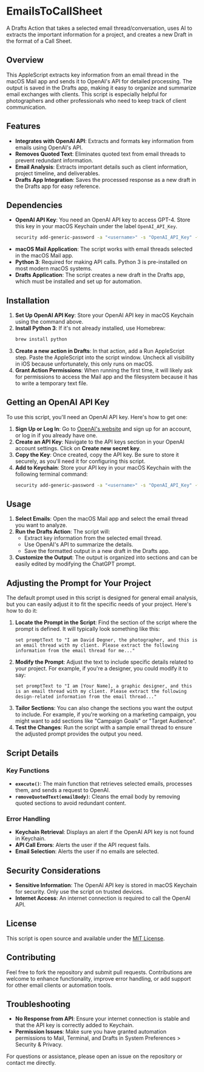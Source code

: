 # EmailsToCallSheet
A Drafts Action that takes a selected email thread/conversation, uses AI to extracts the important information for a project, and creates a new Draft in the format of a Call Sheet.

## Overview

This AppleScript extracts key information from an email thread in the macOS Mail app and sends it to OpenAI's API for detailed processing. The output is saved in the Drafts app, making it easy to organize and summarize email exchanges with clients. This script is especially helpful for photographers and other professionals who need to keep track of client communication.

## Features

- **Integrates with OpenAI API**: Extracts and formats key information from emails using OpenAI's API.
- **Removes Quoted Text**: Eliminates quoted text from email threads to prevent redundant information.
- **Email Analysis**: Extracts important details such as client information, project timeline, and deliverables.
- **Drafts App Integration**: Saves the processed response as a new draft in the Drafts app for easy reference.

## Dependencies

- **OpenAI API Key**: You need an OpenAI API key to access GPT-4. Store this key in your macOS Keychain under the label `OpenAI_API_Key`.
  ```sh
  security add-generic-password -a "<username>" -s "OpenAI_API_Key" -w "<YOUR_OPENAI_API_KEY>"
  ```
- **macOS Mail Application**: The script works with email threads selected in the macOS Mail app.
- **Python 3**: Required for making API calls. Python 3 is pre-installed on most modern macOS systems.
- **Drafts Application**: The script creates a new draft in the Drafts app, which must be installed and set up for automation.

## Installation

1. **Set Up OpenAI API Key**: Store your OpenAI API key in macOS Keychain using the command above.
2. **Install Python 3**: If it's not already installed, use Homebrew:
   ```sh
   brew install python
   ```
3. **Create a new action in Drafts**: In that action, add a Run AppleScript step. Paste the AppleScript into the script window. Uncheck all visibility in iOS because unfortunately, this only runs on macOS.
4. **Grant Action Permissions**: When running the first time, it will likely ask for permissions to access the Mail app and the filesystem because it has to write a temporary text file.

## Getting an OpenAI API Key

To use this script, you'll need an OpenAI API key. Here's how to get one:

1. **Sign Up or Log In**: Go to [OpenAI's website](https://platform.openai.com/signup) and sign up for an account, or log in if you already have one.
2. **Create an API Key**: Navigate to the API keys section in your OpenAI account settings. Click on **Create new secret key**.
3. **Copy the Key**: Once created, copy the API key. Be sure to store it securely, as you'll need it for configuring this script.
4. **Add to Keychain**: Store your API key in your macOS Keychain with the following terminal command:
   ```sh
   security add-generic-password -a "<username>" -s "OpenAI_API_Key" -w "<YOUR_OPENAI_API_KEY>"
   ```

## Usage

1. **Select Emails**: Open the macOS Mail app and select the email thread you want to analyze.
2. **Run the Drafts Action**: The script will:
   - Extract key information from the selected email thread.
   - Use OpenAI's API to summarize the details.
   - Save the formatted output in a new draft in the Drafts app.
3. **Customize the Output**: The output is organized into sections and can be easily edited by modifying the ChatGPT prompt.

## Adjusting the Prompt for Your Project

The default prompt used in this script is designed for general email analysis, but you can easily adjust it to fit the specific needs of your project. Here's how to do it:

1. **Locate the Prompt in the Script**: Find the section of the script where the prompt is defined. It will typically look something like this:
   ```applescript
   set promptText to "I am David Degner, the photographer, and this is an email thread with my client. Please extract the following information from the email thread for me..."
   ```
2. **Modify the Prompt**: Adjust the text to include specific details related to your project. For example, if you're a designer, you could modify it to say:
   ```applescript
   set promptText to "I am [Your Name], a graphic designer, and this is an email thread with my client. Please extract the following design-related information from the email thread..."
   ```
3. **Tailor Sections**: You can also change the sections you want the output to include. For example, if you're working on a marketing campaign, you might want to add sections like "Campaign Goals" or "Target Audience".
4. **Test the Changes**: Run the script with a sample email thread to ensure the adjusted prompt provides the output you need.

## Script Details

### Key Functions

- **`execute()`**: The main function that retrieves selected emails, processes them, and sends a request to OpenAI.
- **`removeQuotedText(emailBody)`**: Cleans the email body by removing quoted sections to avoid redundant content.

### Error Handling

- **Keychain Retrieval**: Displays an alert if the OpenAI API key is not found in Keychain.
- **API Call Errors**: Alerts the user if the API request fails.
- **Email Selection**: Alerts the user if no emails are selected.

## Security Considerations

- **Sensitive Information**: The OpenAI API key is stored in macOS Keychain for security. Only use the script on trusted devices.
- **Internet Access**: An internet connection is required to call the OpenAI API.

## License

This script is open source and available under the [MIT License](https://opensource.org/licenses/MIT).

## Contributing

Feel free to fork the repository and submit pull requests. Contributions are welcome to enhance functionality, improve error handling, or add support for other email clients or automation tools.

## Troubleshooting

- **No Response from API**: Ensure your internet connection is stable and that the API key is correctly added to Keychain.
- **Permission Issues**: Make sure you have granted automation permissions to Mail, Terminal, and Drafts in System Preferences > Security & Privacy.

For questions or assistance, please open an issue on the repository or contact me directly.
